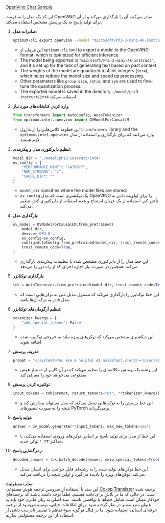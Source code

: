 <!--
CO_OP_TRANSLATOR_METADATA:
{
  "original_hash": "a2a54312eea82ac654fb0f6d39b1f772",
  "translation_date": "2025-05-07T14:08:00+00:00",
  "source_file": "md/02.Application/01.TextAndChat/Phi3/E2E_OpenVino_Chat.md",
  "language_code": "fa"
}
-->
[OpenVino Chat Sample](../../../../../../code/06.E2E/E2E_OpenVino_Chat_Phi3-instruct.ipynb)

این کد یک مدل را به فرمت OpenVINO صادر می‌کند، آن را بارگذاری می‌کند و از آن برای تولید پاسخ به یک پرسش مشخص استفاده می‌کند.

1. **صادرات مدل**:
   ```bash
   optimum-cli export openvino --model "microsoft/Phi-3-mini-4k-instruct" --task text-generation-with-past --weight-format int4 --group-size 128 --ratio 0.6 --sym --trust-remote-code ./model/phi3-instruct/int4
   ```
   - این فرمان از `optimum-cli` tool to export a model to the OpenVINO format, which is optimized for efficient inference.
   - The model being exported is `"microsoft/Phi-3-mini-4k-instruct"`, and it's set up for the task of generating text based on past context.
   - The weights of the model are quantized to 4-bit integers (`int4`), which helps reduce the model size and speed up processing.
   - Other parameters like `group-size`, `ratio`, and `sym` are used to fine-tune the quantization process.
   - The exported model is saved in the directory `./model/phi3-instruct/int4` استفاده می‌کند.

2. **وارد کردن کتابخانه‌های مورد نیاز**:
   ```python
   from transformers import AutoConfig, AutoTokenizer
   from optimum.intel.openvino import OVModelForCausalLM
   ```
   - این خطوط کلاس‌هایی را از ماژول `transformers` library and the `optimum.intel.openvino` وارد می‌کنند که برای بارگذاری و استفاده از مدل لازم هستند.

3. **تنظیم دایرکتوری مدل و پیکربندی**:
   ```python
   model_dir = './model/phi3-instruct/int4'
   ov_config = {
       "PERFORMANCE_HINT": "LATENCY",
       "NUM_STREAMS": "1",
       "CACHE_DIR": ""
   }
   ```
   - `model_dir` specifies where the model files are stored.
   - `ov_config` یک دیکشنری است که مدل OpenVINO را برای اولویت دادن به تأخیر کم، استفاده از یک جریان استنتاج و عدم استفاده از دایرکتوری کش تنظیم می‌کند.

4. **بارگذاری مدل**:
   ```python
   ov_model = OVModelForCausalLM.from_pretrained(
       model_dir,
       device='GPU.0',
       ov_config=ov_config,
       config=AutoConfig.from_pretrained(model_dir, trust_remote_code=True),
       trust_remote_code=True,
   )
   ```
   - این خط مدل را از دایرکتوری مشخص شده با تنظیمات پیکربندی بارگذاری می‌کند. همچنین در صورت نیاز اجازه اجرای کد از راه دور را می‌دهد.

5. **بارگذاری توکنایزر**:
   ```python
   tok = AutoTokenizer.from_pretrained(model_dir, trust_remote_code=True)
   ```
   - این خط توکنایزر را بارگذاری می‌کند که مسئول تبدیل متن به توکن‌هایی است که مدل قادر به درک آن‌ها باشد.

6. **تنظیم آرگومان‌های توکنایزر**:
   ```python
   tokenizer_kwargs = {
       "add_special_tokens": False
   }
   ```
   - این دیکشنری مشخص می‌کند که توکن‌های ویژه نباید به خروجی توکنیزه شده اضافه شوند.

7. **تعریف پرسش**:
   ```python
   prompt = "<|system|>You are a helpful AI assistant.<|end|><|user|>can you introduce yourself?<|end|><|assistant|>"
   ```
   - این رشته یک پرسش مکالمه‌ای را تنظیم می‌کند که در آن کاربر از دستیار هوش مصنوعی می‌خواهد خود را معرفی کند.

8. **توکنیزه کردن پرسش**:
   ```python
   input_tokens = tok(prompt, return_tensors="pt", **tokenizer_kwargs)
   ```
   - این خط پرسش را به توکن‌هایی تبدیل می‌کند که مدل می‌تواند پردازش کند و نتیجه را به صورت تنسورهای PyTorch برمی‌گرداند.

9. **تولید پاسخ**:
   ```python
   answer = ov_model.generate(**input_tokens, max_new_tokens=1024)
   ```
   - این خط از مدل برای تولید پاسخ بر اساس توکن‌های ورودی استفاده می‌کند، با حداکثر ۱۰۲۴ توکن جدید.

10. **رمزگشایی پاسخ**:
    ```python
    decoded_answer = tok.batch_decode(answer, skip_special_tokens=True)[0]
    ```
    - این خط توکن‌های تولید شده را به رشته‌ای قابل خواندن برای انسان تبدیل می‌کند، توکن‌های ویژه را نادیده می‌گیرد و اولین نتیجه را دریافت می‌کند.

**سلب مسئولیت**:  
این سند با استفاده از سرویس ترجمه هوش مصنوعی [Co-op Translator](https://github.com/Azure/co-op-translator) ترجمه شده است. در حالی که ما در تلاش برای دقت هستیم، لطفاً توجه داشته باشید که ترجمه‌های خودکار ممکن است شامل خطاها یا نواقصی باشند. سند اصلی به زبان مادری خود باید به عنوان منبع معتبر در نظر گرفته شود. برای اطلاعات حیاتی، توصیه می‌شود از ترجمه حرفه‌ای انسانی استفاده شود. ما در قبال هرگونه سوء تفاهم یا تفسیر نادرست ناشی از استفاده از این ترجمه مسئولیتی نداریم.